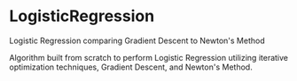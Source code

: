 # LogisticRegression
Logistic Regression comparing Gradient Descent to Newton's Method

Algorithm built from scratch to perform Logistic Regression utilizing iterative optimization techniques, Gradient Descent, and Newton's Method.

